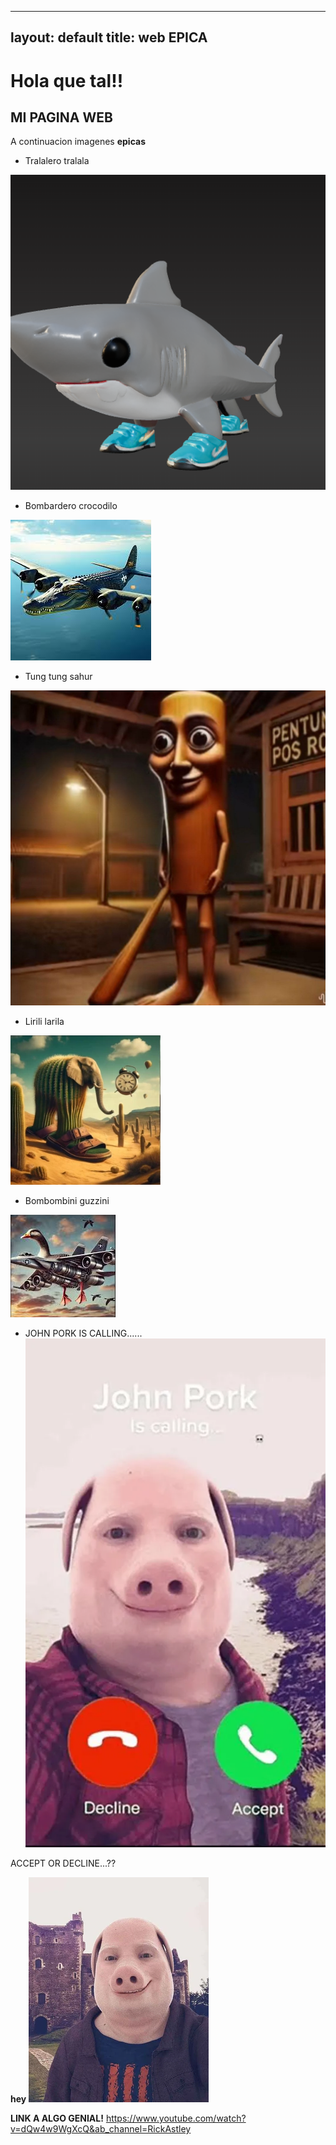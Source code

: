 
---
layout: default
title: web EPICA
---

# Hola que tal!! 
## MI PAGINA WEB


A continuacion imagenes **epicas**

- Tralalero tralala

![Tralalero tralala](trala.png)
- Bombardero crocodilo

![Bombardero crocodilo](bombardero.webp)
- Tung tung sahur

![Tung tung sahur](tung.jpg)
- Lirili larila

![Lirili larila](Lirililalila.webp)
- Bombombini guzzini

![Bombombini guzzini](bombombini.png)

- JOHN PORK IS CALLING......
![John pork](mail.webp)

ACCEPT OR DECLINE...??

**hey**
![John pork hey](John-Pork.webp)



**LINK A ALGO GENIAL!** https://www.youtube.com/watch?v=dQw4w9WgXcQ&ab_channel=RickAstley
